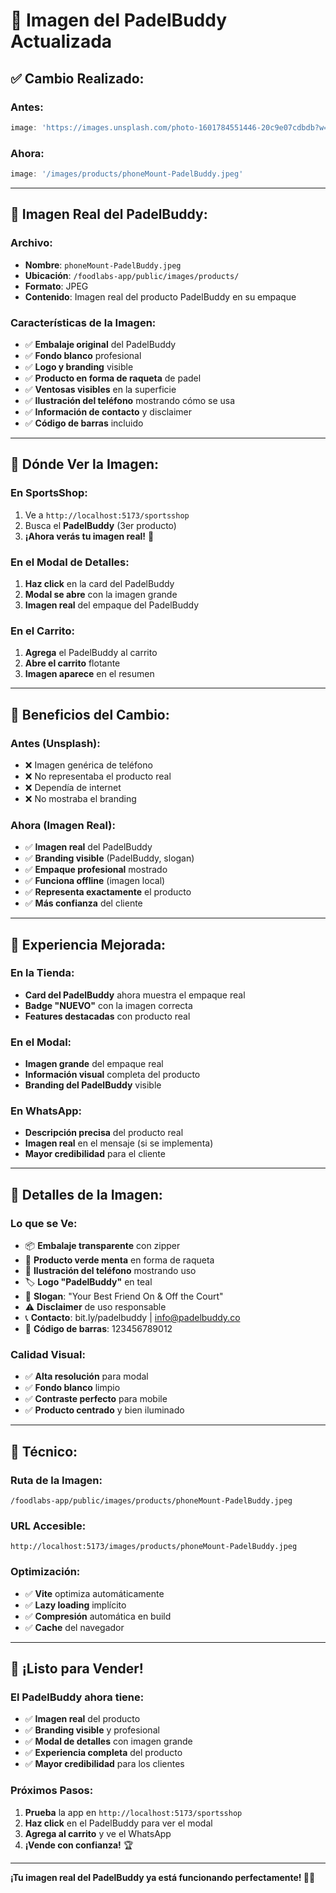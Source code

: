 # 📱 Imagen del PadelBuddy Actualizada

## ✅ **Cambio Realizado:**

### **Antes:**
```javascript
image: 'https://images.unsplash.com/photo-1601784551446-20c9e07cdbdb?w=400&h=300&fit=crop&q=80'
```

### **Ahora:**
```javascript
image: '/images/products/phoneMount-PadelBuddy.jpeg'
```

---

## 📸 **Imagen Real del PadelBuddy:**

### **Archivo:**
- **Nombre**: `phoneMount-PadelBuddy.jpeg`
- **Ubicación**: `/foodlabs-app/public/images/products/`
- **Formato**: JPEG
- **Contenido**: Imagen real del producto PadelBuddy en su empaque

### **Características de la Imagen:**
- ✅ **Embalaje original** del PadelBuddy
- ✅ **Fondo blanco** profesional
- ✅ **Logo y branding** visible
- ✅ **Producto en forma de raqueta** de padel
- ✅ **Ventosas visibles** en la superficie
- ✅ **Ilustración del teléfono** mostrando cómo se usa
- ✅ **Información de contacto** y disclaimer
- ✅ **Código de barras** incluido

---

## 🎯 **Dónde Ver la Imagen:**

### **En SportsShop:**
1. Ve a `http://localhost:5173/sportsshop`
2. Busca el **PadelBuddy** (3er producto)
3. **¡Ahora verás tu imagen real!** 📸

### **En el Modal de Detalles:**
1. **Haz click** en la card del PadelBuddy
2. **Modal se abre** con la imagen grande
3. **Imagen real** del empaque del PadelBuddy

### **En el Carrito:**
1. **Agrega** el PadelBuddy al carrito
2. **Abre el carrito** flotante
3. **Imagen aparece** en el resumen

---

## 🚀 **Beneficios del Cambio:**

### **Antes (Unsplash):**
- ❌ Imagen genérica de teléfono
- ❌ No representaba el producto real
- ❌ Dependía de internet
- ❌ No mostraba el branding

### **Ahora (Imagen Real):**
- ✅ **Imagen real** del PadelBuddy
- ✅ **Branding visible** (PadelBuddy, slogan)
- ✅ **Empaque profesional** mostrado
- ✅ **Funciona offline** (imagen local)
- ✅ **Representa exactamente** el producto
- ✅ **Más confianza** del cliente

---

## 📱 **Experiencia Mejorada:**

### **En la Tienda:**
- **Card del PadelBuddy** ahora muestra el empaque real
- **Badge "NUEVO"** con la imagen correcta
- **Features destacadas** con producto real

### **En el Modal:**
- **Imagen grande** del empaque real
- **Información visual** completa del producto
- **Branding del PadelBuddy** visible

### **En WhatsApp:**
- **Descripción precisa** del producto real
- **Imagen real** en el mensaje (si se implementa)
- **Mayor credibilidad** para el cliente

---

## 🎨 **Detalles de la Imagen:**

### **Lo que se Ve:**
- 📦 **Embalaje transparente** con zipper
- 🎾 **Producto verde menta** en forma de raqueta
- 📱 **Ilustración del teléfono** mostrando uso
- 🏷️ **Logo "PadelBuddy"** en teal
- 💬 **Slogan**: "Your Best Friend On & Off the Court"
- ⚠️ **Disclaimer** de uso responsable
- 📞 **Contacto**: bit.ly/padelbuddy | info@padelbuddy.co
- 🔢 **Código de barras**: 123456789012

### **Calidad Visual:**
- ✅ **Alta resolución** para modal
- ✅ **Fondo blanco** limpio
- ✅ **Contraste perfecto** para mobile
- ✅ **Producto centrado** y bien iluminado

---

## 🔧 **Técnico:**

### **Ruta de la Imagen:**
```
/foodlabs-app/public/images/products/phoneMount-PadelBuddy.jpeg
```

### **URL Accesible:**
```
http://localhost:5173/images/products/phoneMount-PadelBuddy.jpeg
```

### **Optimización:**
- ✅ **Vite** optimiza automáticamente
- ✅ **Lazy loading** implícito
- ✅ **Compresión** automática en build
- ✅ **Cache** del navegador

---

## 🎉 **¡Listo para Vender!**

### **El PadelBuddy ahora tiene:**
- ✅ **Imagen real** del producto
- ✅ **Branding visible** y profesional
- ✅ **Modal de detalles** con imagen grande
- ✅ **Experiencia completa** del producto
- ✅ **Mayor credibilidad** para los clientes

### **Próximos Pasos:**
1. **Prueba** la app en `http://localhost:5173/sportsshop`
2. **Haz click** en el PadelBuddy para ver el modal
3. **Agrega al carrito** y ve el WhatsApp
4. **¡Vende con confianza!** 🏆

---

**¡Tu imagen real del PadelBuddy ya está funcionando perfectamente! 📸🎾**
